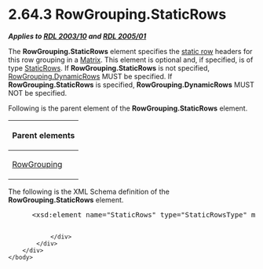 <html dir="LTR" xmlns:mshelp="http://msdn.microsoft.com/mshelp" xmlns:ddue="http://ddue.schemas.microsoft.com/authoring/2003/5" xmlns:xlink="http://www.w3.org/1999/xlink" xmlns:tool="http://www.microsoft.com/tooltip">
    <head>
        <meta http-equiv="Content-Type" content="text/html; CHARSET=utf-8"></meta>
        <meta name="save" content="history"></meta>
        <title>2.64.3 RowGrouping.StaticRows</title>
        <xml>
            <mshelp:toctitle title="2.64.3 RowGrouping.StaticRows"></mshelp:toctitle>
            <mshelp:rltitle title="[MS-RDL]: RowGrouping.StaticRows"></mshelp:rltitle>
            <mshelp:keyword index="A" term="adcebcf8-27d8-4c95-8106-66e2a1a496bf"></mshelp:keyword>
            <mshelp:attr name="DCSext.ContentType" value="open specification"></mshelp:attr>
            <mshelp:attr name="AssetID" value="adcebcf8-27d8-4c95-8106-66e2a1a496bf"></mshelp:attr>
            <mshelp:attr name="TopicType" value="kbRef"></mshelp:attr>
            <mshelp:attr name="DCSext.Title" value="[MS-RDL]: RowGrouping.StaticRows" />
        </xml>
    </head>
    <body>
        <div id="header">
            <h1 class="heading">2.64.3 RowGrouping.StaticRows</h1>
        </div>
        <div id="mainSection">
            <div id="mainBody">
                <div id="allHistory" class="saveHistory"></div>
                <div id="sectionSection0" class="section" name="collapseableSection">
                    

<p><b><i>Applies to </i></b><a href="a7e2ad00-07c8-4f6d-80ab-3ad55df7b233.html"><b><i>RDL 2003/10</i></b></a><b>
<i>and </i></b><a href="3ebe2912-4958-4832-b391-cad1f5e13338.html"><b><i>RDL 2005/01</i></b></a></p>

<p>The <b>RowGrouping.StaticRows</b> element specifies the <a href="b2482b3f-74ab-4ca8-a9e5-c07955011743.html#gt_8c613744-ac3d-4e01-be93-21fc08a80512">static row</a> headers for this
row grouping in a <a href="25419c0a-c7c6-43d7-8ca5-1af842666dcb.html">Matrix</a>.
This element is optional and, if specified, is of type <a href="a50ee3f0-35fd-4634-b6c9-87f31c8eb515.html">StaticRows</a>. If <b>RowGrouping.StaticRows</b>
is not specified, <a href="f33ec05d-3beb-49d4-88b6-7170de25b27f.html">RowGrouping.DynamicRows</a>
MUST be specified. If <b>RowGrouping.StaticRows</b> is specified, <b>RowGrouping.DynamicRows</b>
MUST NOT be specified.</p>

<p>Following is the parent element of the <b>RowGrouping.StaticRows</b>
element.</p>

<table>
 <thead>
  <tr>
   <th>
   <p>Parent elements</p>
   </th>
  </tr>
 </thead>
 <tr>
  <td>
  <p><a href="b5d38fa6-6490-4b26-8e9d-dcd9571a6378.html">RowGrouping</a></p>
  </td>
 </tr>
</table>

<p>The following is the XML Schema definition of the <b>RowGrouping.StaticRows</b>
element.</p>

<dl>
<dd>
<div><pre> &lt;xsd:element name=&quot;StaticRows&quot; type=&quot;StaticRowsType&quot; minOccurs=&quot;0&quot; /&gt;
  
</pre></div>
</dd></dl>


                </div>
            </div>
        </div>
    </body>
</html>